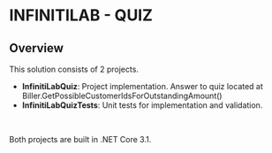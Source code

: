 INFINITILAB - QUIZ
===============

<h2>Overview</h2>

This solution consists of 2 projects.

* <b>InfinitiLabQuiz</b>: Project implementation. Answer to quiz located at Biller.GetPossibleCustomerIdsForOutstandingAmount()<br>
* <b>InfinitiLabQuizTests</b>: Unit tests for implementation and validation. <br>

<br>

Both projects are built in .NET Core 3.1.
